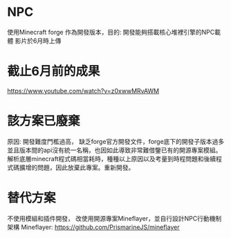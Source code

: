 # NPC 
使用Minecraft forge 作為開發版本，目的: 開發能夠搭載核心堆裡引擎的NPC載體
影片於6月時上傳 
# 截止6月前的成果
https://www.youtube.com/watch?v=z0xwwMRvAWM
# 該方案已廢棄
原因: 開發難度門檻過高， 缺乏forge官方開發文件，forge底下的開發子版本過多並且版本間的api沒有統一名稱，也因如此導致非常難借鑒已有的開源專案模組。 解析底層minecraft程式碼相當耗時，種種以上原因以及考量到時程問題和後續程式碼擴增的問題，因此放棄此專案。重新開發。
# 替代方案
不使用模組和插件開發， 改使用開源專案Mineflayer，並自行設計NPC行動機制架構 
Mineflayer: https://github.com/PrismarineJS/mineflayer
